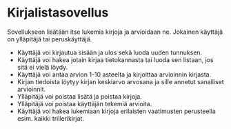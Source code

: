 # Kirjalistasovellus

Sovellukseen lisätään itse lukemia kirjoja ja arvioidaan ne. Jokainen käyttäjä on ylläpitäjä tai peruskäyttäjä.

- Käyttäjä voi kirjautua sisään ja ulos sekä luoda uuden tunnuksen.
- Käyttäjä voi hakea jotain kirjaa tietokannasta tai luoda sen listaan, jos sitä ei vielä löydy.
- Käyttäjä voi antaa arvion 1-10 asteelta ja kirjoittaa arvioinnin kirjasta.
- Kirjan tiedoista löytyy kirjan keskiarvo arvosana ja sille annetut sanalliset arvioinnit.
- Ylläpitäjä voi poistaa lisätä ja poistaa kirjoja.
- Ylläpitäjä voi poistaa käyttäjän tekemiä arvioita.
- Käyttäjä voi hakea lukemiaan kirjoja erilaisten vaatimusten perusteella esim. kaikki trillerikirjat. 
